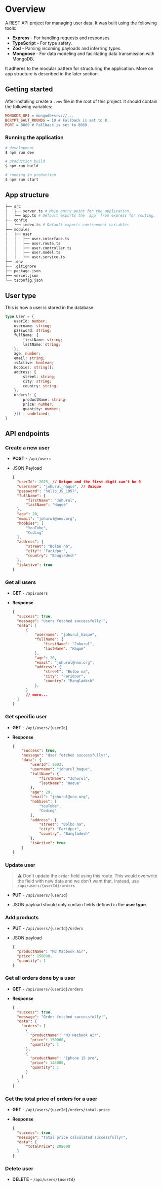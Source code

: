 # Overview
A REST API project for managing user data. It was built using the following tools:
- **Express** - For handling requests and responses.
- **TypeScript** - For type safety.
- **Zod** - Parsing incoming payloads and inferring types.
- **Mongoose** - For data modeling and facilitating data transmission with MongoDB.

It adheres to the modular pattern for structuring the application. More on app structure is described in the later section.

## Getting started
After installing create a `.env` file in the root of this project. It should contain the following variables:

```ini
MONGODB_URI = mongodb+srv://...
BCRYPT_SALT_ROUNDS = 10 # Fallback is set to 8.
PORT = 8080 # Fallback is set to 8080.
```

### Running the application
   ```bash
   # development
   $ npm run dev

   # production build
   $ npm run build

   # running in production
   $ npm run start
   ```

## App structure

```bash
├── src
│   ├── server.ts # Main entry point for the application.
│   └── app.ts # Default exports the `app` from express for routing.  
├── config
│   └── index.ts # Default exports environment variables
├── modules
│   ├── user
│   │   ├── user.interface.ts
│   │   ├── user.route.ts
│   │   ├── user.controller.ts
│   │   ├── user.model.ts
│   │   └── user.service.ts
├── .env
├── .gitignore
├── package.json
├── vercel.json
└── tsconfig.json
```

## User type
This is how a user is stored in the database.

```ts
type User = {
    userId: number;
    username: string;
    password: string;
    fullName: {
        firstName: string;
        lastName: string;
    };
    age: number;
    email: string;
    isActive: boolean;
    hobbies: string[];
    address: {
        street: string;
        city: string;
        country: string;
    };
    orders?: {
        productName: string;
        price: number;
        quantity: number;
    }[] | undefined;
}
```

## API endpoints

### Create a new user
- **POST** - `/api/users`
- JSON Payload
  
  ```json
  {
    "userId": 2023, // Unique and the first digit can't be 0
    "username": "johurul_haque", // Unique
    "password": "hello_JS_1997",
    "fullName": {
        "firstName": "Johurul",
        "lastName": "Haque"
    },
    "age": 20,
    "email": "johurul@nno.org",
    "hobbies": [
        "YouTube",
        "Coding"
    ],
    "address": {
        "street": "Bolbo na",
        "city": "Faridpur",
        "country": "Bangladesh"
    },
    "isActive": true
  } 
  ```
### Get all users
- **GET** - `/api/users`
- **Response**
  
  ```json
  {
    "success": true,
    "message": "Users fetched successfully!",
    "data": [
        {
            "username": "johurul_haque",
            "fullName": {
                "firstName": "Johurul",
                "lastName": "Haque"
            },
            "age": 20,
            "email": "johurul@nno.org",
            "address": {
                "street": "Bolbo na",
                "city": "Faridpur",
                "country": "Bangladesh"
            },
        } 
        // more...
    ]
  }
  ```

### Get specific user
- **GET** - `/api/users/{userId}`
- **Response** 
  
    ```json
    {
        "success": true,
        "message": "User fetched successfully!",
        "data": {
            "userId": 2003,
            "username": "johurul_haque",
            "fullName": {
                "firstName": "Johurul",
                "lastName": "Haque"
            },
            "age": 20,
            "email": "johurul@nno.org",
            "hobbies": [
                "YouTube",
                "Coding"
            ],
            "address": {
                "street": "Bolbo na",
                "city": "Faridpur",
                "country": "Bangladesh"
            },
            "isActive": true
        }
    }
    ```

### Update user
> ⚠️ Don't update the `order` field using this route. This would overwrite the field with new data and we don't want that. Instead, use `/api/users/{userId}/orders`

- **PUT** - `/api/users/{userId}`

- JSON payload should only contain fields defined in the **user type**.

### Add products
- **PUT** - `/api/users/{userId}/orders`
- JSON payload
  
  ```json
  {
    "productName": "M3 Macbook Air",
    "price": 150000,
    "quantity": 1
  }
  ```
### Get all orders done by a user
- **GET** - `/api/users/{userId}/orders`
- **Response**
  
  ```json
  {
    "success": true,
    "message": "Order fetched successfully!",
    "data": {
      "orders": [
        {
          "productName": "M3 Macbook Air",
          "price": 150000,
          "quantity": 1
        },
        {
          "productName": "Iphone 15 pro",
          "price": 148000,
          "quantity": 1
        }
      ]
    }
  }
  ```

### Get the total price of orders for a user
- **GET** - `/api/users/{userId}/orders/total-price`
- **Response**
  
  ```json
  {
    "success": true,
    "message": "Total price calculated successfully!",
    "data": {
        "totalPrice": 298000
    }
  }
  ```

### Delete user
- **DELETE** - `/api/users/{userId}`
